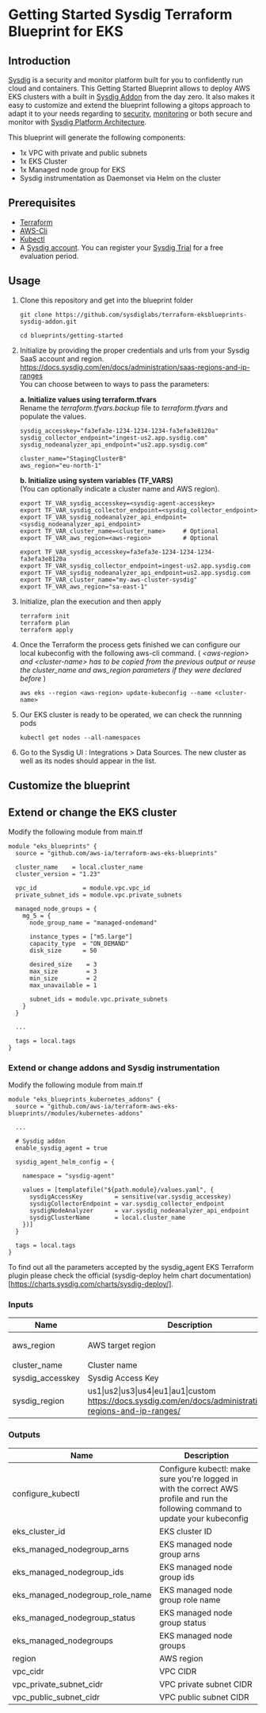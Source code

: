 # Getting Started Sysdig Terraform Blueprint for EKS

## Introduction

[Sysdig](https://sysdig.com) is a security and monitor platform built for you to confidently run cloud and containers. 
This Getting Started Blueprint allows to deploy AWS EKS clusters with a built in [Sysdig Addon](https://registry.terraform.io/modules/sysdiglabs/sysdig-addon/eksblueprints/latest) from the day zero. It also makes it easy to customize and extend the blueprint following a gitops approach to adapt it to your needs regarding to [security](https://sysdig.com/products/secure/), [monitoring](https://sysdig.com/products/monitor/) or both secure and monitor with [Sysdig Platform Architecture](https://sysdig.com/platform-architecture/).

This blueprint will generate the following components: 

* 1x VPC with private and public subnets
* 1x EKS Cluster
* 1x Managed node group for EKS
* Sysdig instrumentation as Daemonset via Helm on the cluster


## Prerequisites

* [Terraform](https://learn.hashicorp.com/tutorials/terraform/install-cli)
* [AWS-Cli](https://docs.aws.amazon.com/cli/latest/userguide/getting-started-install.html)
* [Kubectl](https://kubernetes.io/docs/tasks/tools/#kubectl)
* A [Sysdig account](https://sysdig.com/company/start-free/). You can register your [Sysdig Trial](https://sysdig.com/company/start-free/) for a free evaluation period.

## Usage

1. Clone this repository and get into the blueprint folder

    ````
    git clone https://github.com/sysdiglabs/terraform-eksblueprints-sysdig-addon.git

    cd blueprints/getting-started
    ````

2. Initialize by providing the proper credentials and urls from your Sysdig SaaS account and region.
https://docs.sysdig.com/en/docs/administration/saas-regions-and-ip-ranges   
You can choose between to ways to pass the parameters:

    **a. Initialize values using terraform.tfvars**  
    Rename the *terraform.tfvars.backup* file to *terraform.tfvars* and populate the values.
    ```
    sysdig_accesskey="fa3efa3e-1234-1234-1234-fa3efa3e8120a"
    sysdig_collector_endpoint="ingest-us2.app.sysdig.com"
    sysdig_nodeanalyzer_api_endpoint="us2.app.sysdig.com"

    cluster_name="StagingClusterB"
    aws_region="eu-north-1"
    ```
    **b. Initialize using system variables (TF_VARS)**  
    (You can optionally indicate a cluster name and AWS region).
    ```
    export TF_VAR_sysdig_accesskey=<sysdig-agent-accesskey>
    export TF_VAR_sysdig_collector_endpoint=<sysdig_collector_endpoint>
    export TF_VAR_sysdig_nodeanalyzer_api_endpoint=<sysdig_nodeanalyzer_api_endpoint>
    export TF_VAR_cluster_name=<cluster_name>     # Optional
    export TF_VAR_aws_region=<aws-region>         # Optional
    ```

    ```
    export TF_VAR_sysdig_accesskey=fa3efa3e-1234-1234-1234-fa3efa3e8120a
    export TF_VAR_sysdig_collector_endpoint=ingest-us2.app.sysdig.com
    export TF_VAR_sysdig_nodeanalyzer_api_endpoint=us2.app.sysdig.com
    export TF_VAR_cluster_name="my-aws-cluster-sysdig"
    export TF_VAR_aws_region="sa-east-1"
    ```
3. Initialize, plan the execution and then apply

    ```
    terraform init
    terraform plan
    terraform apply
    ```
4. Once the Terraform the process gets finished we can configure our local kubeconfig with the following aws-cli command. ( *\<aws-region\> and \<cluster-name\> has to be copied from the previous output or reuse the cluster_name and aws_region parameters if they were declared before* )
    ```
    aws eks --region <aws-region> update-kubeconfig --name <cluster-name>
    ```
5. Our EKS cluster is ready to be operated, we can check the runnning pods
    ```
    kubectl get nodes --all-namespaces
    ```
6. Go to the Sysdig UI : Integrations > Data Sources. The new cluster as well as its nodes should appear in the list.

## Customize the blueprint

## Extend or change the EKS cluster
Modify the following module from main.tf

```
module "eks_blueprints" {
  source = "github.com/aws-ia/terraform-aws-eks-blueprints"

  cluster_name    = local.cluster_name
  cluster_version = "1.23"

  vpc_id             = module.vpc.vpc_id
  private_subnet_ids = module.vpc.private_subnets

  managed_node_groups = {
    mg_5 = {
      node_group_name = "managed-ondemand"

      instance_types = ["m5.large"]
      capacity_type  = "ON_DEMAND"
      disk_size      = 50

      desired_size    = 3
      max_size        = 3
      min_size        = 2
      max_unavailable = 1

      subnet_ids = module.vpc.private_subnets
    }
  }

  ...
  
  tags = local.tags
}
```


### Extend or change addons and Sysdig instrumentation

Modify the following module from main.tf

```
module "eks_blueprints_kubernetes_addons" {
  source = "github.com/aws-ia/terraform-aws-eks-blueprints//modules/kubernetes-addons"

  ...

  # Sysdig addon
  enable_sysdig_agent = true

  sysdig_agent_helm_config = {

    namespace = "sysdig-agent"

    values = [templatefile("${path.module}/values.yaml", {
      sysdigAccessKey         = sensitive(var.sysdig_accesskey)
      sysdigCollectorEndpoint = var.sysdig_collector_endpoint
      sysdigNodeAnalyzer      = var.sysdig_nodeanalyzer_api_endpoint
      sysdigClusterName       = local.cluster_name
    })]
  }

  tags = local.tags
}
```
To find out all the parameters accepted by the sysdig_agent EKS Terraform plugin please check the official (sysdig-deploy helm chart documentation)[https://charts.sysdig.com/charts/sysdig-deploy/].



<!-- BEGIN_TF_DOCS -->
### Inputs

| Name | Description | Type | Default | Required |
|------|-------------|------|---------|:--------:|
| aws_region | AWS target region | `string` | `"us-east-1"` | no |
| cluster_name | Cluster name | `string` | `""` | no |
| sysdig_accesskey | Sysdig Access Key | `string` | `""` | no |
| sysdig_region | us1\|us2\|us3\|us4\|eu1\|au1\|custom https://docs.sysdig.com/en/docs/administration/saas-regions-and-ip-ranges/ | `string` | `"us2"` | no |

### Outputs

| Name | Description |
|------|-------------|
| configure_kubectl | Configure kubectl: make sure you're logged in with the correct AWS profile and run the following command to update your kubeconfig |
| eks_cluster_id | EKS cluster ID |
| eks_managed_nodegroup_arns | EKS managed node group arns |
| eks_managed_nodegroup_ids | EKS managed node group ids |
| eks_managed_nodegroup_role_name | EKS managed node group role name |
| eks_managed_nodegroup_status | EKS managed node group status |
| eks_managed_nodegroups | EKS managed node groups |
| region | AWS region |
| vpc_cidr | VPC CIDR |
| vpc_private_subnet_cidr | VPC private subnet CIDR |
| vpc_public_subnet_cidr | VPC public subnet CIDR |
<!-- END_TF_DOCS -->